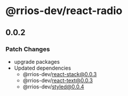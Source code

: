 # @rrios-dev/react-radio

## 0.0.2

### Patch Changes

- upgrade packages
- Updated dependencies
  - @rrios-dev/react-stack@0.0.3
  - @rrios-dev/react-text@0.0.3
  - @rrios-dev/styled@0.0.4

